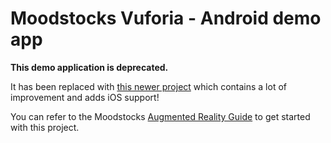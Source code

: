 # Moodstocks Vuforia - Android demo app

**This demo application is deprecated.**

It has been replaced with [this newer project](https://github.com/Moodstocks/moodstocks-vuforia) which contains a lot of improvement and adds iOS support!

You can refer to the Moodstocks [Augmented Reality Guide](https://moodstocks.com/documentation/user-guides/augmented-reality/) to get started with this project.
